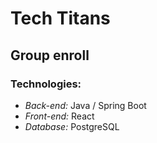 # Tech Titans
## Group enroll

### Technologies:
- *Back-end:* Java / Spring Boot
- *Front-end:* React
- *Database:* PostgreSQL

